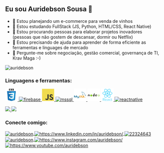 <h2>Eu sou Auridebson Sousa 👋</h2>

<p></p>

- 🔭 Estou planejando um e-commerce para venda de vinhos
- 🌱 Estou estudando FullStack (JS, Python, HTML/CSS, React Native)
- 👯 Estou procurando pessoas para elaborar projetos inovadores (pessoas que não gostem de descansar, dormir ou Netflix)
- 🤔 Estou precisando de ajuda para aprender de forma eficiente as ferramentas e linguages de mercado
- 💬 Pergunte-me sobre negociação, gestão comercial, governança de TI, Krav Maga :-)

<p align="left">
  <img src="https://komarev.com/ghpvc/?username=auridebson&label=Profile%20views&color=0e75b6&style=flat" alt="auridebson" />
</p>

<h3 align="left">Linguagens e ferramentas:</h3>

<p align="left">
  <a href="https://www.w3schools.com/css/" target="_blank" rel="noreferrer">
    <img src="https://raw.githubusercontent.com/devicons/devicon/master/icons/css3/css3-original-wordmark.svg" alt="css3" width="40" height="40"/>
  </a>
  
  <a href="https://firebase.google.com/" target="_blank" rel="noreferrer">
    <img src="https://www.vectorlogo.zone/logos/firebase/firebase-icon.svg" alt="firebase" width="40" height="40"/>
  </a>
  
  <a href="https://developer.mozilla.org/en-US/docs/Web/JavaScript" target="_blank" rel="noreferrer">
      <img src="https://raw.githubusercontent.com/devicons/devicon/master/icons/javascript/javascript-original.svg" alt="javascript" width="40" height="40"/>
  </a>
  
  <a href="https://www.microsoft.com/en-us/sql-server" target="_blank" rel="noreferrer">
      <img src="https://www.svgrepo.com/show/303229/microsoft-sql-server-logo.svg" alt="mssql" width="40" height="40"/>
  </a> 
  
  <a href="https://www.mysql.com/" target="_blank" rel="noreferrer">
  <img src="https://raw.githubusercontent.com/devicons/devicon/master/icons/mysql/mysql-original-wordmark.svg" alt="mysql" width="40" height="40"/> 
  </a> 
  
  <a href="https://nodejs.org" target="_blank" rel="noreferrer"> 
  <img src="https://raw.githubusercontent.com/devicons/devicon/master/icons/nodejs/nodejs-original-wordmark.svg" alt="nodejs" width="40" height="40"/>
  </a>
  
  <a href="https://reactjs.org/" target="_blank" rel="noreferrer">
  <img src="https://raw.githubusercontent.com/devicons/devicon/master/icons/react/react-original-wordmark.svg" alt="react" width="40" height="40"/>
  </a>
  
  <a href="https://reactnative.dev/" target="_blank" rel="noreferrer">
  <img src="https://reactnative.dev/img/header_logo.svg" alt="reactnative" width="40" height="40"/>
  </a> 
</p>

<link rel="stylesheet" href="https://cdn.jsdelivr.net/gh/devicons/devicon@v2.15.1/devicon.min.css">

<div>
  <a href="https://github.com/auridebson">
    <img height="180em" src="https://github-readme-stats.vercel.app/api?username=auridebson&show_icons=true&theme=highcontrast"/>
    <img height="180em" src="https://github-readme-stats.vercel.app/api/top-langs/?username=auridebson&theme=highcontrast"/>     
  </a>
</div>

<h3 align="left">Conecte comigo:</h3>
<p align="left"> 
<a href="https://twitter.com/auridebson" target="blank">
<img align="center" src="https://raw.githubusercontent.com/rahuldkjain/github-profile-readme-generator/master/src/images/icons/Social/twitter.svg" alt="auridebson" height="30" width="40" />
</a>
  
<a href="https://www.linkedin.com/in/auridebson/" target="blank">
<img align="center" src="https://raw.githubusercontent.com/rahuldkjain/github-profile-readme-generator/master/src/images/icons/Social/linked-in-alt.svg" alt="https://www.linkedin.com/in/auridebson/" height="30" width="40" />
</a>
<a href="https://stackoverflow.com/users/22324643" target="blank">
  <img align="center" src="https://raw.githubusercontent.com/rahuldkjain/github-profile-readme-generator/master/src/images/icons/Social/stack-overflow.svg" alt="22324643" height="30" width="40" />
</a>
<a href="https://fb.com/auridebson" target="blank">
  <img align="center" src="https://raw.githubusercontent.com/rahuldkjain/github-profile-readme-generator/master/src/images/icons/Social/facebook.svg" alt="auridebson" height="30" width="40" />
</a>
<a href="https://www.instagram.com/auridebson/" target="blank">
  <img align="center" src="https://raw.githubusercontent.com/rahuldkjain/github-profile-readme-generator/master/src/images/icons/Social/instagram.svg" alt="https://www.instagram.com/auridebson/" height="30" width="40" />
</a>
<a href="https://www.youtube.com/auridebson" target="blank">
  <img align="center" src="https://raw.githubusercontent.com/rahuldkjain/github-profile-readme-generator/master/src/images/icons/Social/youtube.svg" alt="https://www.youtube.com/auridebson" height="30" width="40" />
</a>
</p>


<!-- 
https://img.shields.io/badge/Auridebson-black)https://img.shields.io/badge/Auridebson-black


https://github.com/ileriayo/markdown-badges

https://img.shields.io/badges/cocoapods-platforms -->